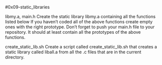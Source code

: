 #0x09-static_libraries

libmy.a, main.h
Create the static library libmy.a containing all the functions listed below
If you haven’t coded all of the above functions create empty ones with the right prototype.
Don’t forget to push your main.h file to your repository. It should at least contain all the prototypes of the above functions.

create_static_lib.sh
Create a script called create_static_lib.sh that creates a static library called liball.a from all the .c files that are in the current directory.
